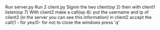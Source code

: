 Run server.py
Run 2 client.py
Signin the two client(op 2)
then with client1  listen(op 7) 
With client2 make a call(op 4):
   put the username and ip of client2 (in the server you can see this information)
in client2 accept the call(1 - for yes/0- for no)
to close the windows press 'q'
